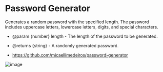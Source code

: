 <h1>Password Generator</h1>

Generates a random password with the specified length.
The password includes uppercase letters, lowercase letters, digits, and special characters.

- @param {number} length - The length of the password to be generated.
- @returns {string} - A randomly generated password.

- https://github.com/micaellimedeiros/password-generator

![image](https://github.com/user-attachments/assets/6cf4cc8a-6765-4c9d-a7e7-a0fa5e000876)
